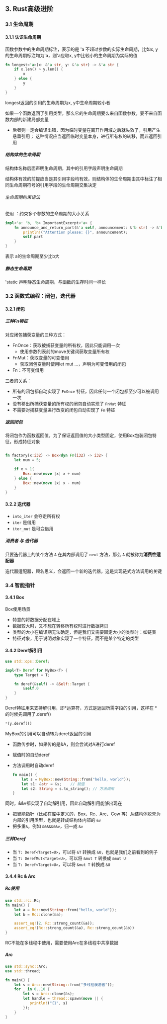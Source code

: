 ## 3. Rust高级进阶

### 3.1 生命周期

#### 3.1.1 认识生命周期

函数参数中的生命周期标注，表示的是 'a 不超过参数的实际生命周期，比如x, y的生命周期标注均为'a，则'a应取x, y中比较小的生命周期为实际的值

```rust
fn longest<'a>(x: &'a str, y: &'a str) -> &'a str {
    if x.len() > y.len() {
        x
    } else {
        y
    }
}
```

longest返回的引用的生命周期为x, y中生命周期较小者



如果一个函数返回了引用类型，那么它的生命周期要么来自函数参数，要不来自函数内部的新建局部变量

- 后者则一定会编译出错，因为临时变量在离开作用域之后就失效了，引用产生悬垂引用； 这种情况应当返回临时变量本身，进行所有权的转移，而非返回引用



##### 结构体的生命周期

结构体名称后面声明生命周期，其中的引用字段声明生命周期

结构体有效的前提应当是其引用字段均有效，则结构体的生命周期由其中标注了相同生命周期符号的引用字段的生命周期交集决定

###### 生命周期约束语法

使用 ：约束多个参数的生命周期的大小关系

```rust
impl<'a: 'b, 'b> ImportantExcerpt<'a> {
    fn announce_and_return_part(&'a self, announcement: &'b str) -> &'b str {
        println!("Attention please: {}", announcement);
        self.part
    }
}
```

表示 a的生命周期至少比b大



##### 静态生命周期 

'static 声明静态生命周期，与函数的生存时间一样长



### 3.2 函数式编程：闭包，迭代器

#### 3.2.1 闭包

##### 三种Fn特征

对应闭包捕获变量的三种方式：

- FnOnce：获取被捕获变量的所有权，因此只能调用一次
  - 使用参数列表前的move关键词获取变量所有权
- FnMut：获取变量的可变借用
  - 获取闭包变量时使用let mut ...，声明为可变借用的闭包
- Fn：不可变借用

三者的关系：

- 所有的闭包都自动实现了 `FnOnce` 特征，因此任何一个闭包都至少可以被调用一次
- 没有移出所捕获变量的所有权的闭包自动实现了 `FnMut` 特征
- 不需要对捕获变量进行改变的闭包自动实现了 `Fn` 特征



##### 返回闭包

将闭包作为函数返回值，为了保证返回值的大小类型固定，使用Box包装闭包特征，形成特征对象

```rust

fn factory(x:i32) -> Box<dyn Fn(i32) -> i32> {
    let num = 5;

    if x > 1{
        Box::new(move |x| x + num)
    } else {
        Box::new(move |x| x - num)
    }
}
```



#### 3.2.2 迭代器

- `into_iter` 会夺走所有权
- `iter` 是借用
- `iter_mut` 是可变借用

##### 消费者 与 迭代器

只要迭代器上的某个方法 `A` 在其内部调用了 `next` 方法，那么 `A` 就被称为**消费性适配器**

迭代器适配器，顾名思义，会返回一个新的迭代器，这是实现链式方法调用的关键



### 3.4 智能指针

#### 3.4.1 Box

Box使用场景

- 特意的将数据分配在堆上
- 数据较大时，又不想在转移所有权时进行数据拷贝
- 类型的大小在编译期无法确定，但是我们又需要固定大小的类型时：如链表
- 特征对象，用于说明对象实现了一个特征，而不是某个特定的类型



#### 3.4.2 Deref解引用

```rust
use std::ops::Deref;

impl<T> Deref for MyBox<T> {
    type Target = T;

    fn deref(&self) -> &Self::Target {
        &self.0
    }
}
```

Deref特征用来支持解引用，即*运算符，方式是返回所需字段的引用，这样在 * 的时候先调用了.deref()

```rust
*(y.deref())
```

MyBox的引用可以自动转为deref返回的引用

- 函数传参时，如果传的是&A，则会尝试对A进行deref

- 赋值时的自动deref

- 方法调用时自动deref

  ```rust
  fn main() {
      let s = MyBox::new(String::from("hello, world"));
      let s1: &str = &s;	// 赋值
      let s2: String = s.to_string(); // 方法调用
  }
  ```



同时，&&v都实现了自动解引用，因此自动解引用能够出现在

- 把智能指针（比如在库中定义的，Box、Rc、Arc、Cow 等）从结构体脱壳为内部的引用类型，也就是转成结构体内部的 `&v`
- 把多重`&`，例如 `&&&&&&&v`，归一成 `&v`



##### 三种Deref

- 当 `T: Deref<Target=U>`，可以将 `&T` 转换成 `&U`，也就是我们之前看到的例子
- 当 `T: DerefMut<Target=U>`，可以将 `&mut T` 转换成 `&mut U`
- 当 `T: Deref<Target=U>`，可以将 `&mut T` 转换成 `&U`



#### 3.4.4 Rc & Arc

##### Rc使用

```rust
use std::rc::Rc;
fn main() {
    let a = Rc::new(String::from("hello, world"));
    let b = Rc::clone(&a);

    assert_eq!(2, Rc::strong_count(&a));
    assert_eq!(Rc::strong_count(&a), Rc::strong_count(&b))
}
```

RC不能在多线程中使用，需要使用Arc在多线程中共享数据

##### Arc

```rust
use std::sync::Arc;
use std::thread;

fn main() {
    let s = Arc::new(String::from("多线程漫游者"));
    for _ in 0..10 {
        let s = Arc::clone(&s);
        let handle = thread::spawn(move || {
           println!("{}", s)
        });
    }
}
```